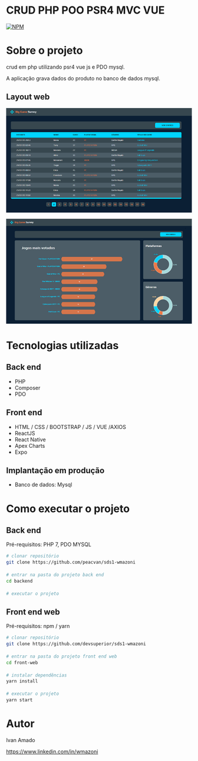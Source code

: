 # CRUD PHP POO PSR4 MVC VUE 
[![NPM](https://img.shields.io/npm/l/react)](https://github.com/devsuperior/sds1-wmazoni/blob/master/LICENSE) 

# Sobre o projeto
crud em php utilizando psr4  vue js e PDO  mysql.

A aplicação grava dados do produto no banco de dados mysql.


## Layout web
![Web 1](https://github.com/acenelio/assets/raw/main/sds1/web1.png)

![Web 2](https://github.com/acenelio/assets/raw/main/sds1/web2.png)


# Tecnologias utilizadas
## Back end
- PHP
- Composer
- PDO
## Front end
- HTML / CSS / BOOTSTRAP / JS / VUE /AXIOS
- ReactJS
- React Native
- Apex Charts
- Expo
## Implantação em produção

- Banco de dados: Mysql

# Como executar o projeto

## Back end
Pré-requisitos: PHP 7, PDO MYSQL

```bash
# clonar repositório
git clone https://github.com/peacvan/sds1-wmazoni

# entrar na pasta do projeto back end
cd backend

# executar o projeto

```

## Front end web
Pré-requisitos: npm / yarn

```bash
# clonar repositório
git clone https://github.com/devsuperior/sds1-wmazoni

# entrar na pasta do projeto front end web
cd front-web

# instalar dependências
yarn install

# executar o projeto
yarn start
```

# Autor

Ivan Amado

https://www.linkedin.com/in/wmazoni


